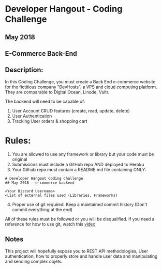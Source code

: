 # Developer Hangout - Coding Challenge

## May 2018

## E-Commerce Back-End

## Description:

In this Coding Challenge, you must create a Back End e-commerce website for the fictitious company "DevHosts", a VPS and cloud computing platform. They are comparable to Digital Ocean, Linode, Vultr.

The backend will need to be capable of:

1. User Account CRUD features (create, read, update, delete)
2. User Authentication
3. Tracking User orders & shopping cart


# Rules:

1. You are allowed to use any framework or library but your code must be original
2. Submissions must include a GitHub repo AND deployed to Heroku
3. Your Github repo must contain a README.md file containing ONLY:

```
# Developer Hangout Coding Challenge
## May 2018 - e-commerce backend

<Your Discord Username>
<List of external files used (Libraries, Frameworks)
```
4. Proper use of git required. Keep a maintained commit history (Don't commit everything at the end)

All of these rules must be followed or you will be disqualified. If you need a reference for how to use git, watch this [video](https://www.youtube.com/watch?v=SWYqp7iY_Tc&t=445s)

## Notes

This project will hopefully expose you to REST API methodologies, User authentication, how to properly store and handle user data and manipulating and sending complex objets.

